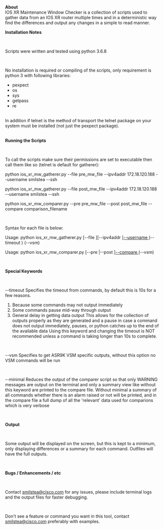 
**About**
<br>
IOS XR Maintenance Window Checker is a collection of scripts used to gather data from an IOS XR router multiple times and in a deterministic way find the differences and output any changes in a simple to read manner.

**Installation Notes**

<br>

Scripts were written and tested using python 3.6.8

<br>

No installation is required or compiling of the scripts, only requirement is python 3 with following libraries:
- pexpect
- os
- sys
- getpass
- re
<br>
In addition if telnet is the method of transport the telnet package on your system must be installed (not just the pexpect package).

<br>
<br>

**Running the Scripts**

<br>

To call the scripts make sure their permissions are set to executable then call them like so (telnet is default for gatherer):

python ios_xr_mw_gatherer.py --file pre_mw_file --ipv4addr 172.18.120.188 --username smilstea --ssh

python ios_xr_mw_gatherer.py --file post_mw_file --ipv4addr 172.18.120.188 --username smilstea --ssh

python ios_xr_mw_comparer.py --pre pre_mw_file --post post_mw_file --compare comparison_filename

<br>

Syntax for each file is below:

Usage: python ios_xr_mw_gatherer.py [--file <filename>][--ipv4addr <ipv4 address>][--username <username>](--ssh)(--timeout <seconds>) (--vsm)
  
Usage: python ios_xr_mw_comparer.py [--pre <filename>|--post <filename>][--compare <filename>](--minimal)(--vsm)

<br>

**Special Keywords**
  
<br>
  
--timeout
Specifies the timeout from commands, by default this is 10s for a few reasons.
1. Because some commands may not output immediately
2. Some commands pause mid-way through output
3. General delay in getting data output
This allows for the collection of outputs properly as they are generated and a pause in case a command does not output immediately, pauses, or python catches up to the end of the available data
Using this keyword and changing the timeout is NOT recommended unless a command is taking longer than 10s to complete.

 <br>
 
--vsm
Specifies to get ASR9K VSM specific outputs, without this option no VSM commands will be run

 <br>
  
--minimal
Reduces the output of the comparer script so that only WARNING messages are output on the terminal and only a summary view like without this keyword are printed to the compare file.
Without minimal a summary of all commands whether there is an alarm raised or not will be printed, and in the compare file a full dump of all the 'relevant' data used for comparions which is very verbose

 <br>

**Output**

<br>
  
Some output will be displayed on the screen, but this is kept to a minimum, only displaying differences or a summary for each command.
Outfiles will have the full outputs.

<br>

**Bugs / Enhancements / etc**

<br>

Contact smilstea@cisco.com for any issues, please include terminal logs and the output files for faster debugging.

<br>
  
Don't see a feature or command you want in this tool, contact smilstea@cisco.com preferably with examples.
